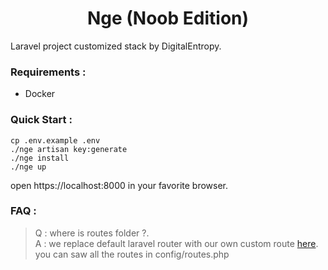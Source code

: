 <h1 align="center">Nge (Noob Edition)</h1>

Laravel project customized stack by DigitalEntropy.

### Requirements : 
 - Docker 

### Quick Start :
```shell
cp .env.example .env
./nge artisan key:generate
./nge install
./nge up
```
open https://localhost:8000 in your favorite browser.

### FAQ : 

> Q : where is routes folder ?. <br>
> A : we replace default laravel router with our own custom route [here](https://github.com/digital-entropy/yalr). 
> you can saw all the routes in config/routes.php  
